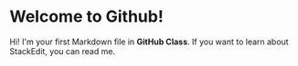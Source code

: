 # Welcome to Github!

Hi! I'm your first Markdown file in **GitHub Class**. If you want to learn about StackEdit, you can read me.
